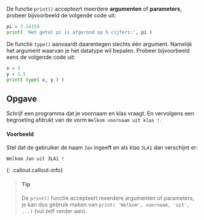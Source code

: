 De functie `print()` accepteert meerdere **argumenten** of **parameters**, probeer bijvoorbeeld de volgende code uit:

```python
pi = 3.14159
print( 'Het getal pi is afgerond op 5 cijfers:', pi )
```

De functie `type()` aanvaardt daarentegen slechts één argument. Namelijk het argument waarvan je het datatype wil bepalen. Probeer bijvoorbeeld eens de volgende code uit:
```python
x = 5
y = 1.5
print( type( x, y ) )
```

## Opgave
Schrijf een programma dat je voornaam en klas vraagt. En vervolgens een begroeting afdrukt van de vorm `Welkom voornaam uit klas !`.

#### Voorbeeld
Stel dat de gebruiker de naam `Jan` ingeeft en als klas `3LA1` dan verschijnt er:
```
Welkom Jan uit 3LA1 !
```

{: .callout.callout-info}
> #### Tip
> De `print()` functie accepteert meerdere argumenten of parameters, je kan dus gebruik maken van `print( 'Welkom', voornaam, 'uit', ...)` (vul zelf verder aan).